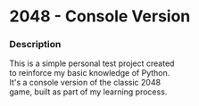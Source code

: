 # 2048 - Console Version
### Description
This is a simple personal test project created  
to reinforce my basic knowledge of Python.  
It's a console version of the classic 2048  
game, built as part of my learning process.
